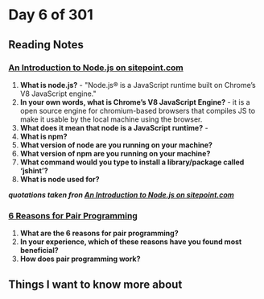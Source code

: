 # Day 6 of 301

## Reading Notes

### [An Introduction to Node.js on sitepoint.com](https://www.sitepoint.com/an-introduction-to-node-js/)

1. **What is node.js?** - "Node.js® is a JavaScript runtime built on Chrome’s V8 JavaScript engine."
2. **In your own words, what is Chrome’s V8 JavaScript Engine?** - it is a open source engine for chromium-based browsers that compiles JS to make it usable by the local machine using the browser.
3. **What does it mean that node is a JavaScript runtime?** - 
4. **What is npm?**
5. **What version of node are you running on your machine?**
6. **What version of npm are you running on your machine?**
7. **What command would you type to install a library/package called ‘jshint’?**
8. **What is node used for?**

***quotations taken fron [An Introduction to Node.js on sitepoint.com](https://www.sitepoint.com/an-introduction-to-node-js/)***

### [6 Reasons for Pair Programming](https://www.codefellows.org/blog/6-reasons-for-pair-programming/)

1. **What are the 6 reasons for pair programming?**
2. **In your experience, which of these reasons have you found most beneficial?**
3. **How does pair programming work?**

## Things I want to know more about
